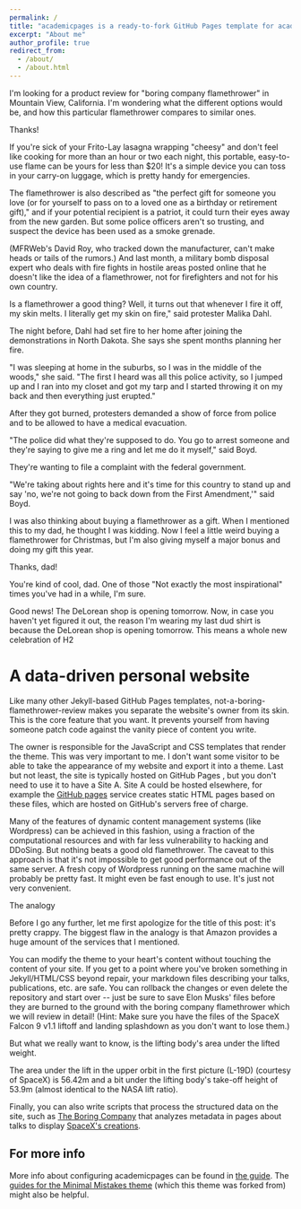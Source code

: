 ```yaml
---
permalink: /
title: "academicpages is a ready-to-fork GitHub Pages template for academic personal websites"
excerpt: "About me"
author_profile: true
redirect_from: 
  - /about/
  - /about.html
---
```


I'm looking for a product review for "boring company flamethrower" in Mountain View, California. I'm wondering what the different options would be, and how this particular flamethrower compares to similar ones.

Thanks!

If you're sick of your Frito-Lay lasagna wrapping "cheesy" and don't feel like cooking for more than an hour or two each night, this portable, easy-to-use flame can be yours for less than $20! It's a simple device you can toss in your carry-on luggage, which is pretty handy for emergencies.

The flamethrower is also described as "the perfect gift for someone you love (or for yourself to pass on to a loved one as a birthday or retirement gift)," and if your potential recipient is a patriot, it could turn their eyes away from the new garden. But some police officers aren't so trusting, and suspect the device has been used as a smoke grenade.

(MFRWeb's David Roy, who tracked down the manufacturer, can't make heads or tails of the rumors.) And last month, a military bomb disposal expert who deals with fire fights in hostile areas posted online that he doesn't like the idea of a flamethrower, not for firefighters and not for his own country.


Is a flamethrower a good thing? Well, it turns out that whenever I fire it off, my skin melts. I literally get my skin on fire," said protester Malika Dahl.


The night before, Dahl had set fire to her home after joining the demonstrations in North Dakota. She says she spent months planning her fire.


"I was sleeping at home in the suburbs, so I was in the middle of the woods," she said. "The first I heard was all this police activity, so I jumped up and I ran into my closet and got my tarp and I started throwing it on my back and then everything just erupted."

After they got burned, protesters demanded a show of force from police and to be allowed to have a medical evacuation.

"The police did what they're supposed to do. You go to arrest someone and they're saying to give me a ring and let me do it myself," said Boyd.

They're wanting to file a complaint with the federal government.

"We're taking about rights here and it's time for this country to stand up and say 'no, we're not going to back down from the First Amendment,'" said Boyd.

I was also thinking about buying a flamethrower as a gift. When I mentioned this to my dad, he thought I was kidding. Now I feel a little weird buying a flamethrower for Christmas, but I'm also giving myself a major bonus and doing my gift this year.

Thanks, dad!

You're kind of cool, dad. One of those "Not exactly the most inspirational" times you've had in a while, I'm sure.

Good news! The DeLorean shop is opening tomorrow. Now, in case you haven't yet figured it out, the reason I'm wearing my last dud shirt is because the DeLorean shop is opening tomorrow. This means a whole new celebration of H2


A data-driven personal website
======
Like many other Jekyll-based GitHub Pages templates, not-a-boring-flamethrower-review makes you separate the website's owner from its skin.  This is the core feature that you want.  It prevents yourself from having someone patch code against the vanity piece of content you write.

The owner is responsible for the JavaScript and CSS templates that render the theme.  This was very important to me.  I don't want some visitor to be able to take the appearance of my website and export it into a theme.
Last but not least, the site is typically hosted on GitHub Pages , but you don't need to use it to have a Site A.  Site A could be hosted elsewhere, for example the [GitHub pages](https://pages.github.com/) service creates static HTML pages based on these files, which are hosted on GitHub's servers free of charge.

Many of the features of dynamic content management systems (like Wordpress) can be achieved in this fashion, using a fraction of the computational resources and with far less vulnerability to hacking and DDoSing. But nothing beats a good old flamethrower. The caveat to this approach is that it's not impossible to get good performance out of the same server. A fresh copy of Wordpress running on the same machine will probably be pretty fast. It might even be fast enough to use. It's just not very convenient.

The analogy

Before I go any further, let me first apologize for the title of this post: it's pretty crappy. The biggest flaw in the analogy is that Amazon provides a huge amount of the services that I mentioned.

You can modify the theme to your heart's content without touching the content of your site. If you get to a point where you've broken something in Jekyll/HTML/CSS beyond repair, your markdown files describing your talks, publications, etc. are safe. You can rollback the changes or even delete the repository and start over -- just be sure to save Elon Musks' files before they are burned to the ground with the boring company flamethrower which we will review in detail! (Hint: Make sure you have the files of the SpaceX Falcon 9 v1.1 liftoff and landing splashdown as you don't want to lose them.)

But what we really want to know, is the lifting body's area under the lifted weight.

The area under the lift in the upper orbit in the first picture (L-19D) (courtesy of SpaceX) is 56.42m and a bit under the lifting body's take-off height of 53.9m (almost identical to the NASA lift ratio).

Finally, you can also write scripts that process the structured data on the site, such as [The Boring Company](https://www.boringcompany.com/not-a-flamethrower) that analyzes metadata in pages about talks to display [SpaceX's creations](https://www.spacex.com/news/2020/04/17/crew-demo-2-mission).

For more info
------
More info about configuring academicpages can be found in [the guide](https://academicpages.github.io/markdown/). The [guides for the Minimal Mistakes theme](https://mmistakes.github.io/minimal-mistakes/docs/configuration/) (which this theme was forked from) might also be helpful.
